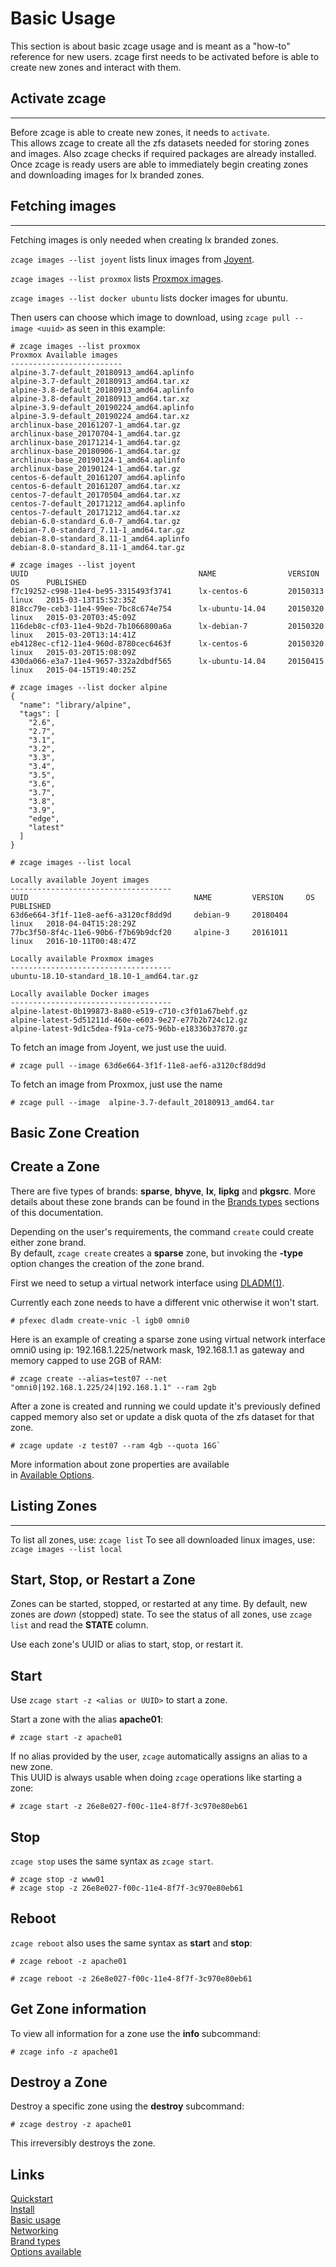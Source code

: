 # Basic Usage

This section is about basic zcage usage and is meant as a "how-to"
reference for new users.
zcage first needs to be activated before is able to create new zones
and interact with them.
  
  
## Activate zcage
-----------------

Before zcage is able to create new zones, it needs to `activate`.  
This allows zcage to create all the zfs datasets needed for storing zones 
and images. Also zcage checks if required packages are already installed.
Once zcage is ready  users are able to immediately
begin creating zones and downloading images for lx branded zones.

## Fetching images 
------------------
Fetching images is only needed when creating lx branded zones. 
  
`zcage images --list joyent` lists linux images from [Joyent](https://www.joyent.com/).
  
`zcage images --list proxmox` lists [Proxmox images](https://www.proxmox.com/en/).
  
`zcage images --list docker ubuntu` lists docker images for ubuntu.
  
Then users can choose which image to download, using 
`zcage pull --image <uuid>` as seen in this example:

```
# zcage images --list proxmox
Proxmox Available images
-------------------------
alpine-3.7-default_20180913_amd64.aplinfo
alpine-3.7-default_20180913_amd64.tar.xz
alpine-3.8-default_20180913_amd64.aplinfo
alpine-3.8-default_20180913_amd64.tar.xz
alpine-3.9-default_20190224_amd64.aplinfo
alpine-3.9-default_20190224_amd64.tar.xz
archlinux-base_20161207-1_amd64.tar.gz
archlinux-base_20170704-1_amd64.tar.gz
archlinux-base_20171214-1_amd64.tar.gz
archlinux-base_20180906-1_amd64.tar.gz
archlinux-base_20190124-1_amd64.aplinfo
archlinux-base_20190124-1_amd64.tar.gz
centos-6-default_20161207_amd64.aplinfo
centos-6-default_20161207_amd64.tar.xz
centos-7-default_20170504_amd64.tar.xz
centos-7-default_20171212_amd64.aplinfo
centos-7-default_20171212_amd64.tar.xz
debian-6.0-standard_6.0-7_amd64.tar.gz
debian-7.0-standard_7.11-1_amd64.tar.gz
debian-8.0-standard_8.11-1_amd64.aplinfo
debian-8.0-standard_8.11-1_amd64.tar.gz
```
   
```
# zcage images --list joyent
UUID                                      NAME                VERSION     OS      PUBLISHED
f7c19252-c998-11e4-be95-3315493f3741      lx-centos-6         20150313    linux   2015-03-13T15:52:35Z
818cc79e-ceb3-11e4-99ee-7bc8c674e754      lx-ubuntu-14.04     20150320    linux   2015-03-20T03:45:09Z
116deb8c-cf03-11e4-9b2d-7b1066800a6a      lx-debian-7         20150320    linux   2015-03-20T13:14:41Z
eb4128ec-cf12-11e4-960d-8780cec6463f      lx-centos-6         20150320    linux   2015-03-20T15:08:09Z
430da066-e3a7-11e4-9657-332a2dbdf565      lx-ubuntu-14.04     20150415    linux   2015-04-15T19:40:25Z

```
  
```
# zcage images --list docker alpine
{
  "name": "library/alpine",
  "tags": [
    "2.6",
    "2.7",
    "3.1",
    "3.2",
    "3.3",
    "3.4",
    "3.5",
    "3.6",
    "3.7",
    "3.8",
    "3.9",
    "edge",
    "latest"
  ]
}

```
  
```
# zcage images --list local

Locally available Joyent images
------------------------------------
UUID                                     NAME         VERSION     OS      PUBLISHED
63d6e664-3f1f-11e8-aef6-a3120cf8dd9d     debian-9     20180404    linux   2018-04-04T15:28:29Z
77bc3f50-8f4c-11e6-90b6-f7b69b9dcf20     alpine-3     20161011    linux   2016-10-11T00:48:47Z

Locally available Proxmox images
------------------------------------
ubuntu-18.10-standard_18.10-1_amd64.tar.gz

Locally available Docker images
------------------------------------
alpine-latest-0b199873-8a80-e519-c710-c3f01a67bebf.gz
alpine-latest-5d51211d-460e-e603-9e27-e77b2b724c12.gz
alpine-latest-9d1c5dea-f91a-ce75-96bb-e18336b37870.gz

```
   
To fetch an image from Joyent, we just use the uuid.
  
```
# zcage pull --image 63d6e664-3f1f-11e8-aef6-a3120cf8dd9d
```   
   
To fetch an image from Proxmox, just use the name  
```
# zcage pull --image  alpine-3.7-default_20180913_amd64.tar
```

  
## Basic Zone Creation
   

Create a Zone 
-------------

There are five types of brands: **sparse**, **bhyve**, **lx**, **lipkg** and
**pkgsrc**. More details about these zone brands can be found in the 
[Brands types](https://github.com/cneira/zcage/blob/master/docs/brand-types.md) sections of this documentation. 

Depending on the user's requirements, the command `create` could create either zone brand.  
By default, `zcage create` creates a **sparse** zone, but invoking the
**-type** option changes the creation of the zone brand. 

First we need to setup a virtual network interface using [DLADM(1)](https://illumos.org/man/1M/dladm).  

Currently each zone needs to have a different vnic otherwise it won't start.
   
```
# pfexec dladm create-vnic -l igb0 omni0
```
  
Here is an example of creating a sparse zone using virtual network interface 
omni0 using ip: 192.168.1.225/network mask, 192.168.1.1 as gateway and memory 
capped to use 2GB of RAM:  

```
# zcage create --alias=test07 --net "omni0|192.168.1.225/24|192.168.1.1" --ram 2gb
```
   

After a zone is created and running we could update it's previously defined capped memory 
also set or update a disk quota of the zfs dataset for that zone.
   

```
# zcage update -z test07 --ram 4gb --quota 16G`
```
  

More information about zone properties are available  
in [Available Options](https://github.com/cneira/zcage/blob/master/docs/Options.md).   
  

## Listing Zones
-------------

To list all zones, use: `zcage list`
To see all downloaded linux images, use: `zcage images --list local`


Start, Stop, or Restart a Zone
------------------------------

Zones can be started, stopped, or restarted at any time. By default, new
zones are  *down* (stopped) state. To see the status of all zones,
use `zcage list` and read the **STATE** column.
  
   
Use each zone's UUID or alias to start, stop, or restart it.

Start
------

Use `zcage start -z <alias or UUID>` to start a zone.

Start a zone with the alias **apache01**:
   
```
# zcage start -z apache01
```

If no alias provided by the user, `zcage` automatically assigns an alias to a new zone.  
This UUID is always usable when doing `zcage` operations like starting a zone:
   

```
# zcage start -z 26e8e027-f00c-11e4-8f7f-3c970e80eb61
```


Stop
-----

`zcage stop` uses the same syntax as `zcage start`.

```
# zcage stop -z www01
# zcage stop -z 26e8e027-f00c-11e4-8f7f-3c970e80eb61
```

Reboot
--------
  
`zcage reboot` also uses the same syntax as **start** and **stop**:

```
# zcage reboot -z apache01

# zcage reboot -z 26e8e027-f00c-11e4-8f7f-3c970e80eb61
```

Get Zone information 
----------------------
  
   
To view all information for a zone use the **info** subcommand:
   
```
# zcage info -z apache01
```

Destroy a Zone
--------------

Destroy a specific zone using the **destroy** subcommand:
   
```
# zcage destroy -z apache01
```
  
<aside class="warning">
 This irreversibly destroys the zone. 
</aside>
  
## Links

   [Quickstart](https://github.com/cneira/zcage/blob/master/docs/quickstart.md)  
   [Install](https://github.com/cneira/zcage/blob/master/docs/install.md)  
   [Basic usage](https://github.com/cneira/zcage/blob/master/docs/basic-use.md)  
   [Networking](https://github.com/cneira/zcage/blob/master/docs/networking.md)  
   [Brand types](https://github.com/cneira/zcage/blob/master/docs/brand-types.md)  
   [Options available](https://github.com/cneira/zcage/blob/master/docs/Options.md)    
